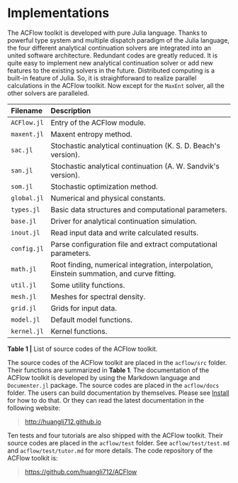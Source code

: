 # Implementations

The ACFlow toolkit is developed with pure Julia language. Thanks to powerful type system and multiple dispatch paradigm of the Julia language, the four different analytical continuation solvers are integrated into an united software architecture. Redundant codes are greatly reduced. It is quite easy to implement new analytical continuation solver or add new features to the existing solvers in the future. Distributed computing is a built-in feature of Julia. So, it is straightforward to realize parallel calculations in the ACFlow toolkit. Now except for the `MaxEnt` solver, all the other solvers are paralleled.

| Filename | Description |
| :------- | :---------- |
| `ACFlow.jl` | Entry of the ACFlow module. |
| `maxent.jl` | Maxent entropy method. |
| `sac.jl`    | Stochastic analytical continuation (K. S. D. Beach's version). |
| `san.jl`    | Stochastic analytical continuation (A. W. Sandvik's version). |
| `som.jl`    | Stochastic optimization method. |
| `global.jl` | Numerical and physical constants. |
| `types.jl`  | Basic data structures and computational parameters. |
| `base.jl`   | Driver for analytical continuation simulation. |
| `inout.jl`  | Read input data and write calculated results. |
| `config.jl` | Parse configuration file and extract computational parameters. |
| `math.jl`   | Root finding, numerical integration, interpolation, Einstein summation, and curve fitting. |
| `util.jl`   | Some utility functions. |
| `mesh.jl`   | Meshes for spectral density. |
| `grid.jl`   | Grids for input data. |
| `model.jl`  | Default model functions. |
| `kernel.jl` | Kernel functions. |

**Table 1 |** List of source codes of the ACFlow toolkit.

The source codes of the ACFlow toolkit are placed in the `acflow/src` folder. Their functions are summarized in **Table 1**. The documentation of the ACFlow toolkit is developed by using the Markdown language and `Documenter.jl` package. The source codes are placed in the `acflow/docs` folder. The users can build documentation by themselves. Please see [Install](#install) for how to do that. Or they can read the latest documentation in the following website:

>    http://huangli712.github.io
  
Ten tests and four tutorials are also shipped with the ACFlow toolkit. Their source codes are placed in the `acflow/test` folder. See `acflow/test/test.md` and `acflow/test/tutor.md` for more details. The code repository of the ACFlow toolkit is:

>    https://github.com/huangli712/ACFlow
